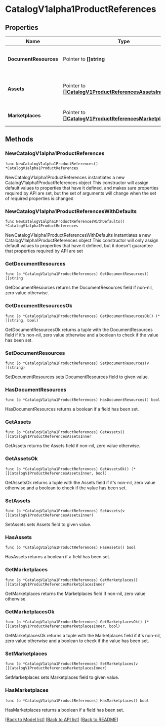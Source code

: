 # CatalogV1alpha1ProductReferences

## Properties

Name | Type | Description | Notes
------------ | ------------- | ------------- | -------------
**DocumentResources** | Pointer to **[]string** | Computed DocumentResources used in all Product&#39;s Documents articles. | [optional] 
**Assets** | Pointer to [**[]CatalogV1ProductReferencesAssetsInner**](CatalogV1ProductReferencesAssetsInner.md) | Computed latest AssetReleases for each Asset reference in the Product. | [optional] 
**Marketplaces** | Pointer to [**[]CatalogV1ProductReferencesMarketplacesInner**](CatalogV1ProductReferencesMarketplacesInner.md) | The marketplaces this product has been published to. | [optional] 

## Methods

### NewCatalogV1alpha1ProductReferences

`func NewCatalogV1alpha1ProductReferences() *CatalogV1alpha1ProductReferences`

NewCatalogV1alpha1ProductReferences instantiates a new CatalogV1alpha1ProductReferences object
This constructor will assign default values to properties that have it defined,
and makes sure properties required by API are set, but the set of arguments
will change when the set of required properties is changed

### NewCatalogV1alpha1ProductReferencesWithDefaults

`func NewCatalogV1alpha1ProductReferencesWithDefaults() *CatalogV1alpha1ProductReferences`

NewCatalogV1alpha1ProductReferencesWithDefaults instantiates a new CatalogV1alpha1ProductReferences object
This constructor will only assign default values to properties that have it defined,
but it doesn't guarantee that properties required by API are set

### GetDocumentResources

`func (o *CatalogV1alpha1ProductReferences) GetDocumentResources() []string`

GetDocumentResources returns the DocumentResources field if non-nil, zero value otherwise.

### GetDocumentResourcesOk

`func (o *CatalogV1alpha1ProductReferences) GetDocumentResourcesOk() (*[]string, bool)`

GetDocumentResourcesOk returns a tuple with the DocumentResources field if it's non-nil, zero value otherwise
and a boolean to check if the value has been set.

### SetDocumentResources

`func (o *CatalogV1alpha1ProductReferences) SetDocumentResources(v []string)`

SetDocumentResources sets DocumentResources field to given value.

### HasDocumentResources

`func (o *CatalogV1alpha1ProductReferences) HasDocumentResources() bool`

HasDocumentResources returns a boolean if a field has been set.

### GetAssets

`func (o *CatalogV1alpha1ProductReferences) GetAssets() []CatalogV1ProductReferencesAssetsInner`

GetAssets returns the Assets field if non-nil, zero value otherwise.

### GetAssetsOk

`func (o *CatalogV1alpha1ProductReferences) GetAssetsOk() (*[]CatalogV1ProductReferencesAssetsInner, bool)`

GetAssetsOk returns a tuple with the Assets field if it's non-nil, zero value otherwise
and a boolean to check if the value has been set.

### SetAssets

`func (o *CatalogV1alpha1ProductReferences) SetAssets(v []CatalogV1ProductReferencesAssetsInner)`

SetAssets sets Assets field to given value.

### HasAssets

`func (o *CatalogV1alpha1ProductReferences) HasAssets() bool`

HasAssets returns a boolean if a field has been set.

### GetMarketplaces

`func (o *CatalogV1alpha1ProductReferences) GetMarketplaces() []CatalogV1ProductReferencesMarketplacesInner`

GetMarketplaces returns the Marketplaces field if non-nil, zero value otherwise.

### GetMarketplacesOk

`func (o *CatalogV1alpha1ProductReferences) GetMarketplacesOk() (*[]CatalogV1ProductReferencesMarketplacesInner, bool)`

GetMarketplacesOk returns a tuple with the Marketplaces field if it's non-nil, zero value otherwise
and a boolean to check if the value has been set.

### SetMarketplaces

`func (o *CatalogV1alpha1ProductReferences) SetMarketplaces(v []CatalogV1ProductReferencesMarketplacesInner)`

SetMarketplaces sets Marketplaces field to given value.

### HasMarketplaces

`func (o *CatalogV1alpha1ProductReferences) HasMarketplaces() bool`

HasMarketplaces returns a boolean if a field has been set.


[[Back to Model list]](../README.md#documentation-for-models) [[Back to API list]](../README.md#documentation-for-api-endpoints) [[Back to README]](../README.md)



